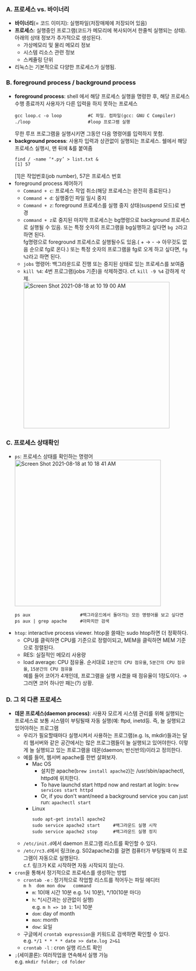 ### A. 프로세스 vs. 바이너리
* **바이너리**(= 코드 이미지): 실행파일(저장매체에 저장되어 있음)
* **프로세스**: 실행중인 프로그램(코드가 메모리에 복사되어서 한줄씩 실행되는 상태). 아래의 상태 정보가 추가적으로 생성된다. 
  * 가상메모리 및 물리 메모리 정보
  * 시스템 리소스 관련 정보
  * 스케쥴링 단위
* 리눅스는 기본적으로 다양한 프로세스가 실행됨.

### B. foreground process / background process
* **foreground process**: shell 에서 해당 프로세스 실행을 명령한 후, 해당 프로세스 수행 종료까지 사용자가 다른 입력을 하지 못하는 프로세스
  ```
  gcc loop.c -o loop          #C 파일. 컴파일(gcc: GNU C Compiler)
  ./loop                      #loop 프로그램 실행
  ```
  무한 루프 프로그램을 실행시키면 그동안 다음 명령어를 입력하지 못함.
* **background process**: 사용자 입력과 상관없이 실행되는 프로세스. 쉘에서 해당 프로세스 실행시, 맨 뒤에 &를 붙여줌
  ```
  find / -name ‘*.py’ > list.txt &
  [1] 57
  ```
  [1]은 작업번호(job number), 57은 프로세스 번호
* foreground process 제어하기
  * `Command + c`: 프로세스 작업 취소(해당 프로세스는 완전히 종료된다.)
  * `Command + d`: 실행중인 파일 일시 중지
  * `Command + z`: foreground 프로세스를 실행 중지 상태(suspend 모드)로 변경
  * `command + z`로 중지된 마지막 프로세스는 bg명령으로 background 프로세스로 실행될 수 있음. 또는 특정 숫자의 프로그램을 bg실행하고 싶다면 `bg 2`라고 하면 된다. <br>
    fg명령으로 foreground 프로세스로 실행될수도 있음.( + → - → 아무것도 없음 순으로 fg로 온다.) 또는 특정 숫자의 프로그램을 fg로 오게 하고 싶다면, `fg %2`라고 하면 된다.
  * `jobs` 명령어: 백그라운드로 진행 또는 중지된 상태로 있는 프로세스를 보여줌
  * `kill %4`: 4번 프로그램(jobs 기준)을 삭제하겠다. cf. `kill -9 %4` 강하게 삭제. <br>
    <img width="400" alt="Screen Shot 2021-08-18 at 10 19 00 AM" src="https://user-images.githubusercontent.com/43725183/129821200-d57d5885-31d3-4c38-b6bf-03d344d2f4f1.png">


### C. 프로세스 상태확인
* `ps`: 프로세스 상태를 확인하는 명령어 <br>
  <img width="400" alt="Screen Shot 2021-08-18 at 10 18 41 AM" src="https://user-images.githubusercontent.com/43725183/129821182-405ed45f-a429-47ec-9c80-3cd85b31e313.png">
  ```
  ps aux                   #백그라운드에서 돌아가는 모든 명령어를 보고 싶다면
  ps aux | grep apache     #아파치만 검색
  ```
* `htop`: interactive process viewer. htop을 쓸때는 sudo htop하면 더 정확하다.
  * CPU를 클릭하면 CPU를 기준으로 정렬이되고, MEM을 클릭하면 MEM 기준으로 정렬된다. 
  * RES: 실질적인 메모리 사용량
  * load average: CPU 점유율. 순서대로 `1분간의 CPU 점유율`, `5분간의 CPU 점유율`, `15분간의 CPU 점유율` <br>
    예를 들어 코어가 4개인데, 프로그램을 실행 시켰을 때 점유율이 1정도이다. → 그러면 코어 하나만 패는(?) 상황.

### D. 그 외 다른 프로세스
* **데몬 프로세스(daemon process)**: 사용자 모르게 시스템 관리를 위해 실행되는 프로세스로 보통 시스템이 부팅될때 자동 실행(예: ftpd, inetd등. 즉, 늘 실행되고 있어야하는 프로그램
  * 우리가 필요할때마다 실행시켜서 사용하는 프로그램(e.g. ls, mkdir)들과는 달리 웹서버와 같은 공간에서는 많은 프로그램들이 늘 실행되고 있어야한다. 이렇게 늘 실행되고 있는 프로그램을 데몬(daemon; 반신반의)이라고 정의한다. 
  * 예를 들어, 웹서버 apache를 한번 살펴보자.
    * Mac OS
      * 설치한 apache(`brew install apache2`)는 /usr/sbin/apachectl, httpd에 위치한다.
      * To have launchd start httpd now and restart at login: `brew services start httpd`
      * Or, if you don't want/need a background service you can just run: `apachectl start`
    * Linux
      ```
      sudo apt-get install apache2
      sudo service apache2 start     #백그라운드 실행 시작
      sudo service apache2 stop      #백그라운드 실행 정지
  * `/etc/init.d`에서 daemon 프로그램 리스트를 확인할 수 있다. 
  * `/etc/rc3.d`에서 링크(e.g. S02apache2)를 걸면 컴퓨터가 부팅될때 이 프로그램이 자동으로 실행된다. <br>
    c.f. 링크가 K로 시작하면 자동 시작되지 않는다. 
* `cron`을 통해서 정기적으로 프로세스를 생성하는 방법
  * `crontab -e` : 정기적으로 작업할 리스트를 적어두는 파일 에디터 <br>
    `m h  dom mon dow   command`
    * `m`: 10(매 시간 10분 e.g. 1시 10분), */10(10분 마다)
    * `h`: *(시간과는 상관없이 실행) <br>
       e.g. `m h => 10 1`: 1시 10분
    * `dom`: day of month
    * `mon`: month
    * `dow`: 요일
  * 구글에서 `crontab expression`을 키워드로 검색하면 확인할 수 있다.  <br>
    e.g. `*/1 * * * * date >> date.log 2>&1`
  * `crontab -l` : cron 실행 리스트 확인
* `;`(세미콜론): 여러작업을 연속해서 실행 가능 <br>
  e.g. `mkdir folder; cd folder`

